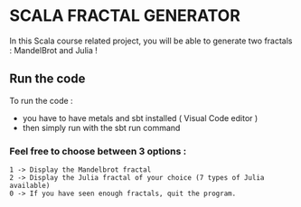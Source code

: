 
# SCALA FRACTAL GENERATOR

  In this Scala course related project, you will be able to generate two fractals : MandelBrot and Julia !
  
  ## Run the code
  
  To run the code : 
  -  you have to have metals and sbt installed ( Visual Code editor ) 
  - then simply run with the sbt run command
  
  ### Feel free to choose between 3 options :
    1 -> Display the Mandelbrot fractal
    2 -> Display the Julia fractal of your choice (7 types of Julia available)
    0 -> If you have seen enough fractals, quit the program.
 
        
